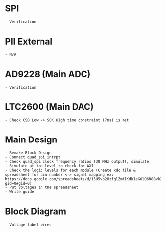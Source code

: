 # SPI
    - Verification
# Pll External
    - N/A
# AD9228 (Main ADC)
    - Verification
# LTC2600 (Main DAC)
    - Check CSB Low -> SCK High time constraint (7ns) is met
# Main Design 
    - Remake Block Design
    - Connect quad_spi intrpt
    - Check quad_spi clock frequency ratios (30 MHz output), simulate
    - Simulate at top level to check for AXI
    - Check the logic levels for each module (Create xdc file & spreadsheet for pin number <-> signal mapping ex: https://docs.google.com/spreadsheets/d/15U5vb2UzfglZmfIKdkIeGOlO6R88vk2dX_n9gQ0hhtg/edit?gid=0#gid=0)
    - Put voltages in the spreadsheet
    - Write guide
# Block Diagram
    - Voltage label wires